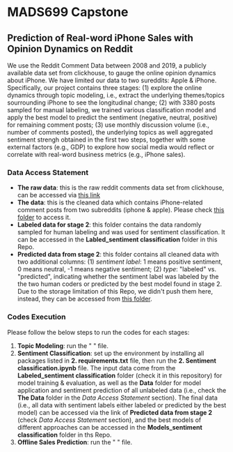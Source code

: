 # MADS699 Capstone   

## Prediction of Real-word iPhone Sales with Opinion Dynamics on Reddit

We use the Reddit Comment Data between 2008 and 2019, a publicly available data set from clickhouse, to gauge the online opinion dynamics about iPhone. We have limited our data to two sureddits: Apple & iPhone. Specifically, our project contains three stages: (1) explore the online dynamics through topic modeling, i.e.,   extract the underlying themes/topics sourrounding iPhone to see the longitudinal change; (2) with 3380 posts sampled for manual labeling, we trained various classification model and apply the best model to predict the sentiment (negative, neutral, positive) for remaining comment posts; (3) use monthly discussion volume (i.e., number of comments posted), the underlying topics as well aggregated sentiment strengh obtained in the first two steps, together with some external factors (e.g., GDP) to explore how social media would reflect or correlate with real-word business metrics (e.g., iPhone sales).

### Data Access Statement
- **The raw data**: this is the raw reddit comments data set from clickhouse, can be accessed via [this link](https://clickhouse.com/docs/en/getting-started/example-datasets/reddit-comments)  
- **The data**: this is the cleaned data which contains iPhone-related comment posts from two subreddits (iphone & apple). Please check [this folder](https://drive.google.com/drive/folders/10toX4JXv3NHkC5owntA7LWuxKkyROyIe?usp=sharing) to access it. 
- **Labeled data for stage 2**: this folder contains the data randomly sampled for human labeling and was used for sentiment classification. It can be accessed in the **Labled_sentiment classification** folder in this Repo.    
- **Predicted data from stage 2**:  this folder contains all cleaned data with two additional columns: (1) *sentiment label*: 1 means positive sentiment, 0 means neutral, -1 means negative sentiment; (2) *type*: "labeled" vs. "predicted", indicating whether the sentiment label was labeled by the the two human coders or predicted by the best model found in stage 2. Due to the storage limitation of this Repo, we didn't push them here, instead, they can be accessed from [this folder](https://drive.google.com/drive/folders/1-ybm8bWPhP7-qCwKiNedACQkUJA2WbLN?usp=sharing).  

### Codes Execution 
Please follow the below steps to run the codes for each stages:

1. **Topic Modeling**: run the " " file.
2. **Sentiment Classification**: set up the environment by installing all packages listed in **2. requirements.txt** file, then run the **2. Sentiment classification.ipynb** file. The input data come from the **Labeled_sentiment classification** folder (check it in this repository) for model training & evaluation, as well as the **Data** folder for model application and sentiment prediction of all unlabeled data (i.e., check the **The Data** folder in the *Data Access Statement* section). The final data (i.e., all data with sentiment labels either labeled or predicted by the best model) can be accessed via the link of **Predicted data from stage 2** (check *Data Access Statement* section), and the best models of different approaches can be accessed in the **Models_sentiment classification** folder in ths Repo.
3. **Offline Sales Prediction**: run the " " file.
